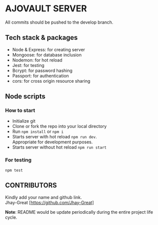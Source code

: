 # AJOVAULT SERVER
All commits should be pushed to the develop branch.

## Tech stack & packages 
- Node & Express: for creating server
- Mongoose: for database inclusion
- Nodemon: for hot reload
- Jest: for testing
- Bcrypt: for password hashing
- Passport: for authentication
- cors: for cross origin resource sharing

## Node scripts
### How to start
- Initialize git
- Clone or fork the repo into your local directory
- Run `npm install` or `npm i`
- Starts server with hot reload `npm run dev`. <br>
Appropriate for development purposes.
- Starts server without hot reload `npm run start`

### For testing
`npm test`

## CONTRIBUTORS
Kindly add your name and github link. <br>
Jhay-Great [https://github.com/Jhay-Great]

**Note**: README would be update periodically during the entire project life cycle.